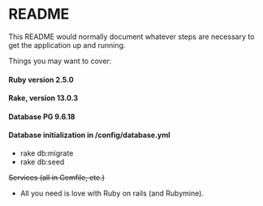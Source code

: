 # README

This README would normally document whatever steps are necessary to get the
application up and running.

Things you may want to cover:

#### Ruby version 2.5.0
#### Rake, version 13.0.3
#### Database PG 9.6.18

#### Database initialization in /config/database.yml
  * rake db:migrate
  * rake db:seed

~~Services (all in Gemfile, etc.)~~
* All you need is love with Ruby on rails (and Rubymine).

